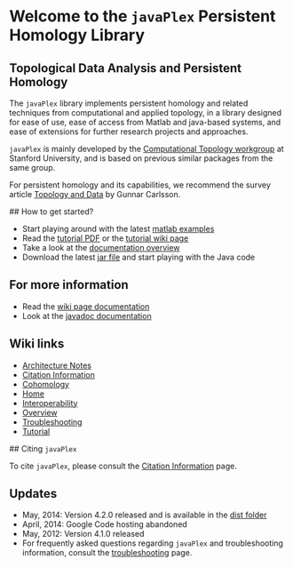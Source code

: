 # Welcome to the `javaPlex` Persistent Homology Library 

## Topological Data Analysis and Persistent Homology 

The `javaPlex` library implements persistent homology and related techniques from computational and applied topology, in a library designed for ease of use, ease of access from Matlab and java-based systems, and ease of extensions for further research projects and approaches.

`javaPlex` is mainly developed by the [Computational Topology workgroup](http://comptop.stanford.edu) at Stanford University, and is based on previous similar packages from the same group.

For persistent homology and its capabilities, we recommend the survey article [Topology and Data](http://www.ams.org/journals/bull/2009-46-02/S0273-0979-09-01249-X/S0273-0979-09-01249-X.pdf) by Gunnar Carlsson.

## How to get started?
  
* Start playing around with the latest [matlab examples](https://github.com/javaplex/javaplex/blob/master/dist/matlab-examples-4.2.0.tar.gz)
* Read the [tutorial PDF](https://github.com/javaplex/javaplex/blob/master/reports/javaplex_tutorial/javaplex_tutorial.pdf) or the [tutorial wiki page](https://github.com/javaplex/javaplex/wiki/Tutorial)
* Take a look at the [documentation overview](https://github.com/javaplex/javaplex/wiki/Overview)
* Download the latest [jar file](https://github.com/javaplex/javaplex/blob/master/dist/javaplex-4.2.0.jar) and start playing with the Java code

## For more information

* Read the [wiki page documentation](https://github.com/javaplex/javaplex/wiki/Overview)
* Look at the [javadoc documentation](http://javaplex.github.io/javaplex/doc.4.2.0/)

## Wiki links

* [Architecture Notes](https://github.com/javaplex/javaplex/wiki/Architecture-Notes)
* [Citation Information](https://github.com/javaplex/javaplex/wiki/Citation-Information)
* [Cohomology](https://github.com/javaplex/javaplex/wiki/)
* [Home](https://github.com/javaplex/javaplex/wiki/Home)
* [Interoperability](https://github.com/javaplex/javaplex/wiki/Interoperability)
* [Overview](https://github.com/javaplex/javaplex/wiki/Overview)
* [Troubleshooting](https://github.com/javaplex/javaplex/wiki/Troubleshooting)
* [Tutorial](https://github.com/javaplex/javaplex/wiki/Tutorial)


## Citing `javaPlex`

To cite `javaPlex`, please consult the [Citation Information](https://github.com/javaplex/javaplex/wiki/Citation-Information) page.

## Updates

* May, 2014: Version 4.2.0 released and is available in the [dist folder](https://github.com/javaplex/javaplex/tree/master/dist)
* April, 2014: Google Code hosting abandoned
* May, 2012: Version 4.1.0 released
* For frequently asked questions regarding `javaPlex` and troubleshooting information, consult the [troubleshooting](https://github.com/javaplex/javaplex/wiki/Troubleshooting) page.
